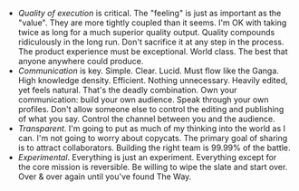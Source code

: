 - *Quality of execution* is critical. The "feeling" is just as important as the "value". They are more tightly coupled than it seems. I'm OK with taking twice as long for a much superior quality output. Quality compounds ridiculously in the long run. Don't sacrifice it at any step in the process. The product experience must be exceptional. World class. The best that anyone anywhere could produce.
- *Communication* is key. Simple. Clear. Lucid. Must flow like the Ganga. High knowledge density. Efficient. Nothing unnecessary. Heavily edited, yet feels natural. That's the deadly combination. Own your communication: build your own audience. Speak through your own profiles. Don't allow someone else to control the editing and publishing of what you say. Control the channel between you and the audience.
- *Transparent*. I'm going to put as much of my thinking into the world as I can. I'm not going to worry about copycats. The primary goal of sharing is to attract collaborators. Building the right team is 99.99% of the battle.
- *Experimental*. Everything is just an experiment. Everything except for the core mission is reversible. Be willing to wipe the slate and start over. Over & over again until you've found The Way.